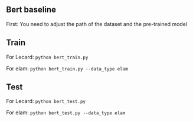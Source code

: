 ## Bert baseline
First: You need to adjust the path of the dataset and the pre-trained model

## Train
For Lecard:
<code>python bert_train.py </code>

For elam:
<code>python bert_train.py --data_type elam </code>

## Test
For Lecard:
<code>python bert_test.py </code>

For elam:
<code>python bert_test.py --data_type elam </code>



